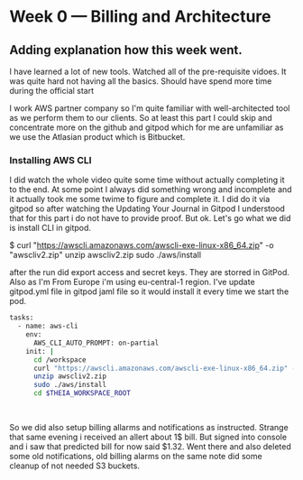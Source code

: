 # Week 0 — Billing and Architecture
## Adding explanation how this week went.

I have learned a lot of new tools. Watched all of the pre-requisite vidoes. It was quite hard not having all the basics. Should have spend more time during the official start

I work AWS partner company so I'm quite familiar with well-architected tool as we perform them to our clients. So at least this part I could skip and concentrate more on the github and gitpod which for me are unfamiliar as we use the Atlasian product which is Bitbucket.

### Installing AWS CLI

I did watch the whole video quite some time without actually completing it to the end. At some point I always did something wrong and incomplete and it actually took me some twime to figure and complete it. I did do it via gitpod so after watching the Updating Your Journal in Gitpod I understood that for this part i do not have to provide proof.
But ok. Let's go what we did is install CLI in gitpod.

 $ curl "https://awscli.amazonaws.com/awscli-exe-linux-x86_64.zip" -o "awscliv2.zip"
unzip awscliv2.zip
sudo ./aws/install

after the run did export access and secret keys. They are storred in GitPod. Also as I'm From Europe i'm using eu-central-1 region.
I've update gitpod.yml file  in gitpod jaml file so it would install it every time we start the pod.



```sh
tasks:
  - name: aws-cli
    env:
      AWS_CLI_AUTO_PROMPT: on-partial
    init: |
      cd /workspace
      curl "https://awscli.amazonaws.com/awscli-exe-linux-x86_64.zip" -o "awscliv2.zip"
      unzip awscliv2.zip
      sudo ./aws/install
      cd $THEIA_WORKSPACE_ROOT
      
      
   ```
   So we did also setup billing allarms and notifications as instructed. Strange that same evening i received an allert about 1$ bill. But signed into console and i saw that predicted bill for now said $1.32. Went there and also deleted some old notifications, old billing alarms on the same note did some cleanup of not needed S3 buckets.
   
